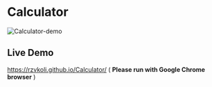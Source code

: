 # Calculator
![Calculator-demo](https://user-images.githubusercontent.com/100797809/170888719-2c383317-fdb2-4b85-9bc3-53a8684e7c28.png)
## Live Demo
https://rzvkoli.github.io/Calculator/ ( **Please run with Google Chrome browser** )
